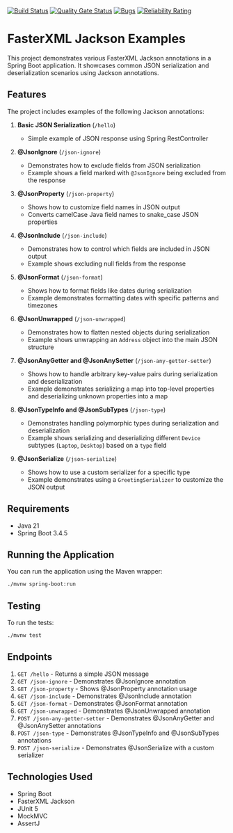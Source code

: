 [![Build Status](https://github.com/Subhransu-De/FasterXML-Jackson-Examples/actions/workflows/pipeline.yml/badge.svg?branch=main)](https://github.com/Subhransu-De/FasterXML-Jackson-Examples/actions/workflows/pipeline.yml)
[![Quality Gate Status](https://sonarcloud.io/api/project_badges/measure?project=Subhransu-De_FasterXML-Jackson-Examples&metric=alert_status)](https://sonarcloud.io/summary/new_code?id=Subhransu-De_FasterXML-Jackson-Examples)
[![Bugs](https://sonarcloud.io/api/project_badges/measure?project=Subhransu-De_FasterXML-Jackson-Examples&metric=bugs)](https://sonarcloud.io/summary/new_code?id=Subhransu-De_FasterXML-Jackson-Examples)
[![Reliability Rating](https://sonarcloud.io/api/project_badges/measure?project=Subhransu-De_FasterXML-Jackson-Examples&metric=reliability_rating)](https://sonarcloud.io/summary/new_code?id=Subhransu-De_FasterXML-Jackson-Examples)

# FasterXML Jackson Examples

This project demonstrates various FasterXML Jackson annotations in a Spring Boot application. It showcases common JSON
serialization and deserialization scenarios using Jackson annotations.

## Features

The project includes examples of the following Jackson annotations:

1. **Basic JSON Serialization** (`/hello`)
    - Simple example of JSON response using Spring RestController

2. **@JsonIgnore** (`/json-ignore`)
    - Demonstrates how to exclude fields from JSON serialization
    - Example shows a field marked with `@JsonIgnore` being excluded from the response

3. **@JsonProperty** (`/json-property`)
    - Shows how to customize field names in JSON output
    - Converts camelCase Java field names to snake_case JSON properties

4. **@JsonInclude** (`/json-include`)
    - Demonstrates how to control which fields are included in JSON output
    - Example shows excluding null fields from the response

5. **@JsonFormat** (`/json-format`)
    - Shows how to format fields like dates during serialization
    - Example demonstrates formatting dates with specific patterns and timezones

6. **@JsonUnwrapped** (`/json-unwrapped`)
    - Demonstrates how to flatten nested objects during serialization
    - Example shows unwrapping an `Address` object into the main JSON structure

7. **@JsonAnyGetter and @JsonAnySetter** (`/json-any-getter-setter`)
    - Shows how to handle arbitrary key-value pairs during serialization and deserialization
    - Example demonstrates serializing a map into top-level properties and deserializing unknown properties into a map

8. **@JsonTypeInfo and @JsonSubTypes** (`/json-type`)
    - Demonstrates handling polymorphic types during serialization and deserialization
    - Example shows serializing and deserializing different `Device` subtypes (`Laptop`, `Desktop`) based on a `type` field

9. **@JsonSerialize** (`/json-serialize`)
    - Shows how to use a custom serializer for a specific type
    - Example demonstrates using a `GreetingSerializer` to customize the JSON output

## Requirements

- Java 21
- Spring Boot 3.4.5

## Running the Application

You can run the application using the Maven wrapper:

```bash
./mvnw spring-boot:run
```

## Testing

To run the tests:

```bash
./mvnw test
```

## Endpoints

1. `GET /hello` - Returns a simple JSON message
2. `GET /json-ignore` - Demonstrates @JsonIgnore annotation
3. `GET /json-property` - Shows @JsonProperty annotation usage
4. `GET /json-include` - Demonstrates @JsonInclude annotation
5. `GET /json-format` - Demonstrates @JsonFormat annotation
6. `GET /json-unwrapped` - Demonstrates @JsonUnwrapped annotation
7. `POST /json-any-getter-setter` - Demonstrates @JsonAnyGetter and @JsonAnySetter annotations
8. `POST /json-type` - Demonstrates @JsonTypeInfo and @JsonSubTypes annotations
9. `POST /json-serialize` - Demonstrates @JsonSerialize with a custom serializer

## Technologies Used

- Spring Boot
- FasterXML Jackson
- JUnit 5
- MockMVC
- AssertJ
